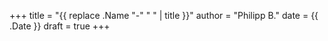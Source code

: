 +++
title = "{{ replace .Name "-" " " | title }}"
author = "Philipp B."
date = {{ .Date }}
draft = true
+++